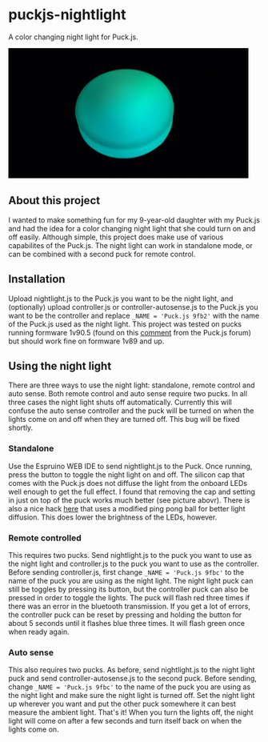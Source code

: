 # puckjs-nightlight
A color changing night light for Puck.js.

![Puck.js night light](img/nightlight.jpg?raw=true)

## About this project
I wanted to make something fun for my 9-year-old daughter with my Puck.js and had the idea for a color changing night light that she could turn on and off easily. Although simple, this project does make use of various capabilites of the Puck.js. The night light can work in standalone mode, or can be combined with a second puck for remote control.

## Installation
Upload nightlight.js to the Puck.js you want to be the night light, and (optionally) upload controller.js or controller-autosense.js to the Puck.js you want to be the controller and replace ```_NAME = 'Puck.js 9fb2'``` with the name of the Puck.js used as the night light. This project was tested on pucks running formware 1v90.5 (found on this [comment](http://forum.espruino.com/comments/13375822/) from the Puck.js forum) but should work fine on formware 1v89 and up.

## Using the night light
There are three ways to use the night light: standalone, remote control and auto sense. Both remote control and auto sense require two pucks. In all three cases the night light shuts off automatically. Currently this will confuse the auto sense controller and the puck will be turned on when the lights come on and off when they are turned off. This bug will be fixed shortly.

### Standalone
Use the Espruino WEB IDE to send nightlight.js to the Puck. Once running, press the button to toggle the night light on and off. The silicon cap that comes with the Puck.js does not diffuse the light from the onboard LEDs well enough to get the full effect. I found that removing the cap and setting in just on top of the puck works much better (see picture abovr). There is also a nice hack [here](http://forum.espruino.com/conversations/297639/) that uses a modified ping pong ball for better light diffusion. This does lower the brightness of the LEDs, however.

### Remote controlled
This requires two pucks. Send nightlight.js to the puck you want to use as the night light and controller.js to the puck you want to use as the controller. Before sending controller.js, first change ```_NAME = 'Puck.js 9fbc'``` to the name of the puck you are using as the night light. The night light puck can still be toggles by pressing its button, but the controller puck can also be pressed in order to toggle the lights. The puck will flash red three times if there was an error in the bluetooth transmission. If you get a lot of errors, the controller puck can be reset by pressing and holding the button for about 5 seconds until it flashes blue three times. It will flash green once when ready again.

### Auto sense
This also requires two pucks. As before, send nightlight.js to the night light puck and send controller-autosense.js to the second puck. Before sending, change ```_NAME = 'Puck.js 9fbc'``` to the name of the puck you are using as the night light and make sure the night light is turned off. Set the night light up wherever you want and put the other puck somewhere it can best measure the ambient light. That's it! When you turn the lights off, the night light will come on after a few seconds and turn itself back on when the lights come on.
